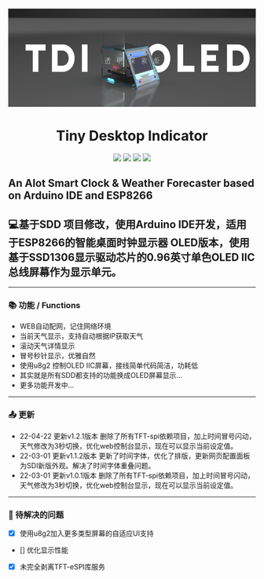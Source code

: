 <img src="./TDI-Show.png" height=200px></p>
<h1 align="center"> Tiny Desktop Indicator </h1>

<p align="center">
<img src="https://img.shields.io/badge/build-passing-green.svg?style=flat-square">
<img src="https://img.shields.io/badge/Version-1.2.1 Stable-red.svg?style=flat-square">
<img src="https://img.shields.io/badge/Language-C++-pink.svg?style=flat-square">
<img src="https://img.shields.io/badge/Developer-JimHan-blue.svg?style=flat-square">
</p>

## An AIot Smart Clock & Weather Forecaster based on Arduino IDE and ESP8266
## 💻基于SDD 项目修改，使用Arduino IDE开发，适用于ESP8266的智能桌面时钟显示器 OLED版本，使用基于SSD1306显示驱动芯片的0.96英寸单色OLED IIC总线屏幕作为显示单元。
---
### 📚 功能 / Functions
- WEB自动配网，记住网络环境
- 当前天气显示，支持自动根据IP获取天气
- 滚动天气详情显示
- 冒号秒针显示，优雅自然
- 使用u8g2 控制OLED IIC屏幕，接线简单代码简洁，功耗低
- 其实就是所有SDD都支持的功能换成OLED屏幕显示...
- 更多功能开发中...
---
### 📤 更新
- 22-04-22 更新v1.2.1版本 删除了所有TFT-spi依赖项目，加上时间冒号闪动，天气修改为3秒切换，优化web控制台显示，现在可以显示当前设定值。
- 22-03-01 更新v1.1.2版本 更新了时间字体，优化了排版，更新网页配置面板为SDI新版外观。解决了时间字体重叠问题。
- 22-03-01 更新v1.0.1版本 删除了所有TFT-spi依赖项目，加上时间冒号闪动，天气修改为3秒切换，优化web控制台显示，现在可以显示当前设定值。
---
### 🔧 待解决的问题
- [x] 使用u8g2加入更多类型屏幕的自适应UI支持
- [] 优化显示性能
- [x] 未完全剥离TFT-eSPI库服务